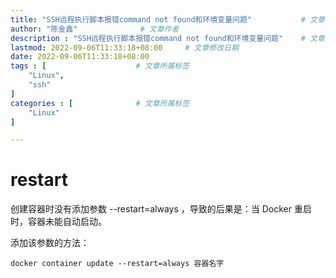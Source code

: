 ```yaml
---
title: "SSH远程执行脚本报错command not found和环境变量问题"           # 文章标题
author: "陈金鑫"              # 文章作者
description : "SSH远程执行脚本报错command not found和环境变量问题"    # 文章描述信息
lastmod: 2022-09-06T11:33:18+08:00     # 文章修改日期
date: 2022-09-06T11:33:18+08:00
tags : [                    # 文章所属标签
    "Linux",
    "ssh"
]
categories : [              # 文章所属标签
    "Linux"
]

---
```

# restart
创建容器时没有添加参数  --restart=always ，导致的后果是：当 Docker 重启时，容器未能自动启动。

添加该参数的方法：
```
docker container update --restart=always 容器名字
```